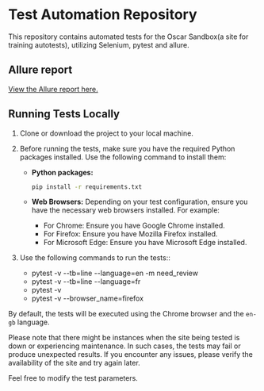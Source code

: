 # Test Automation Repository

This repository contains automated tests for the Oscar Sandbox(a site for training autotests), utilizing Selenium, pytest and allure.

## Allure report

[View the Allure report here.](https://irinafrutiz.github.io/stepik_auto_tests_course_final_block/)

## Running Tests Locally

1. Clone or download the project to your local machine.
2. Before running the tests, make sure you have the required Python packages installed. Use the following command to install them:

   - **Python packages:**
     ```bash
     pip install -r requirements.txt
     ```

   - **Web Browsers:** Depending on your test configuration, ensure you have the necessary web browsers installed. For example:
     - For Chrome: Ensure you have Google Chrome installed.
     - For Firefox: Ensure you have Mozilla Firefox installed.
     - For Microsoft Edge: Ensure you have Microsoft Edge installed.

3. Use the following commands to run the tests::

   - pytest -v --tb=line --language=en -m need_review
   - pytest -v --tb=line --language=fr
   - pytest -v
   - pytest -v --browser_name=firefox 

By default, the tests will be executed using the Chrome browser and the `en-gb` language.

Please note that there might be instances when the site being tested is down or experiencing maintenance. In such cases, the tests may fail or produce unexpected results. If you encounter any issues, please verify the availability of the site and try again later.

Feel free to modify the test parameters.
